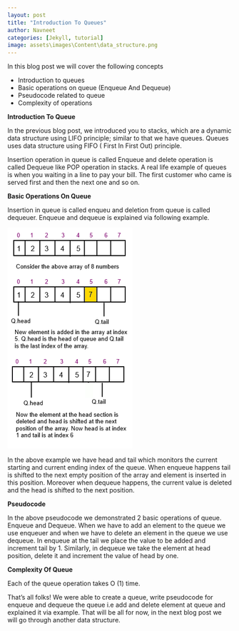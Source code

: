 ```yaml
---
layout: post
title: "Introduction To Queues"
author: Navneet
categories: [Jekyll, tutorial]
image: assets\images\Content\data_structure.png
---
```


<p>
In this blog post we will cover the following concepts
<ul>
<li>Introduction to queues</li>
<li>Basic operations on queue (Enqueue And Dequeue)</li>
<li>Pseudocode related to queue</li>
<li>Complexity of operations</li>
</ul>
</p><p>
<strong>Introduction To Queue</strong>
</p><p>
In the previous blog post, we introduced you to stacks, which are a dynamic data structure using LIFO principle; similar to that we have queues. Queues uses data structure using FIFO  ( First In First Out) principle.
</p><p> 
Insertion operation in queue is called Enqueue and delete operation is called Dequeue like POP operation in stacks. A real life example of queues is when you waiting in a line to pay your bill. The first customer who came is served first and then the next one and so on.
</p><p>
<strong>Basic Operations On Queue</strong>
</p><p>
Insertion in queue is called enqueu and deletion from queue is called dequeuer. Enqueue and dequeue is explained via following example.
</p>
<img src="\assets\images\Content\Queue.png" alt="" width="280" height="495" class="alignnone size-full wp-image-114 center-div" />
<p>
In the above example we have head and tail which monitors the current starting and current ending index of the queue. When enqueue happens tail is shifted to the next empty position of the array and element is inserted in this position. Moreover when dequeue happens, the current value is deleted and the head is shifted to the next position.
</p><p>
<strong>Pseudocode</strong>
</p><p>
<script src="https://gist.github.com/NavneetPrakashSingh/becdc499ededb687d5d2b3ba35625056.js"></script>
</p><p>
In the above pseudocode we demonstrated 2 basic operations of queue. Enqueue and Dequeue. When we have to add an element to the queue we use enqueuer and when we have to delete an element in the queue we use dequeue. In enqueue at the tail we place the value to be added and increment tail by 1. Similarly, in dequeue we take the element at head position, delete it and increment the value of head by one.
</p><p>
<strong>Complexity Of Queue</strong>
</p><p>
Each of the queue operation takes O (1) time.
</p><p>
That’s all folks! We were able to create a queue, write pseudocode for enqueue and dequeue the queue i.e add and delete element at queue and explained it via example. That will be all for now, in the next blog post we will go through another data structure.
</p>
